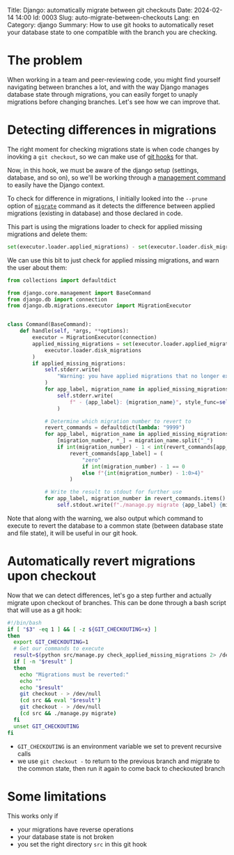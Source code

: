 Title: Django: automatically migrate between git checkouts
Date: 2024-02-14 14:00
Id: 0003
Slug: auto-migrate-between-checkouts
Lang: en
Category: django
Summary: How to use git hooks to automatically reset your database state to one compatible with the branch you are checking.

# The problem

When working in a team and peer-reviewing code, you might find yourself navigating between branches a lot, 
and with the way Django manages database state through migrations, you can easily forget to unaply migrations before changing branches.
Let's see how we can improve that.

# Detecting differences in migrations

The right moment for checking migrations state is when code changes by inovking a `git checkout`, so we can make use 
of [git hooks](https://git-scm.com/book/en/v2/Customizing-Git-Git-Hooks) for that.

Now, in this hook, we must be aware of the django setup (settings, database, and so on), so we'll be working 
through a [management command](https://docs.djangoproject.com/en/5.0/howto/custom-management-commands/) to easily have the Django context.

To check for difference in migrations, I initially looked into the `--prune` option of [`migrate`](https://github.com/django/django/blob/5.0/django/core/management/commands/migrate.py#L191-240) command 
as it detects the difference between applied migrations (existing in database) and those declared in code.

This part is using the migrations loader to check for applied missing migrations and delete them:
```python
set(executor.loader.applied_migrations) - set(executor.loader.disk_migrations)
```

We can use this bit to just check for applied missing migrations, and warn the user about them:
```python
from collections import defaultdict

from django.core.management import BaseCommand
from django.db import connection
from django.db.migrations.executor import MigrationExecutor


class Command(BaseCommand):
    def handle(self, *args, **options):
        executor = MigrationExecutor(connection)
        applied_missing_migrations = set(executor.loader.applied_migrations) - set(
            executor.loader.disk_migrations
        )
        if applied_missing_migrations:
            self.stderr.write(
                "Warning: you have applied migrations that no longer exist:"
            )
            for app_label, migration_name in applied_missing_migrations:
                self.stderr.write(
                    f" - {app_label}: {migration_name}", style_func=self.style.WARNING
                )

            # Determine which migration number to revert to
            revert_commands = defaultdict(lambda: "9999")
            for app_label, migration_name in applied_missing_migrations:
                [migration_number, *_] = migration_name.split("_")
                if int(migration_number) - 1 < int(revert_commands[app_label]):
                    revert_commands[app_label] = (
                        "zero"
                        if int(migration_number) - 1 == 0
                        else f"{int(migration_number) - 1:0>4}"
                    )

            # Write the result to stdout for further use
            for app_label, migration_number in revert_commands.items():
                self.stdout.write(f"./manage.py migrate {app_label} {migration_number}")
```

Note that along with the warning, we also output which command to execute to revert the database to a common state (between database state and file state),
it will be useful in our git hook.

# Automatically revert migrations upon checkout

Now that we can detect differences, let's go a step further and actually migrate upon checkout of branches. This can be done through a bash script that will use as a git hook:
```bash
#!/bin/bash
if [ "$3" -eq 1 ] && [ -z ${GIT_CHECKOUTING+x} ]
then
  export GIT_CHECKOUTING=1
  # Get our commands to execute
  result=$(python src/manage.py check_applied_missing_migrations 2> /dev/null)
  if [ -n "$result" ]
  then
    echo "Migrations must be reverted:"
    echo ""
    echo "$result"
    git checkout - > /dev/null
    (cd src && eval "$result")
    git checkout - > /dev/null
    (cd src && ./manage.py migrate)
  fi
  unset GIT_CHECKOUTING
fi
```

- `GIT_CHECKOUTING` is an environment variable we set to prevent recursive calls
- we use `git checkout -` to return to the previous branch and migrate to the common state, then run it again to come back to checkouted branch

# Some limitations

This works only if 
 - your migrations have reverse operations
 - your database state is not broken
 - you set the right directory `src` in this git hook
